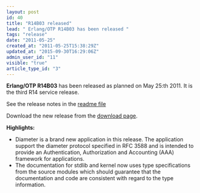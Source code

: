```yaml
---
layout: post
id: 40
title: "R14B03 released"
lead: " Erlang/OTP R14B03 has been released "
tags: "release"
date: "2011-05-25"
created_at: "2011-05-25T15:38:29Z"
updated_at: "2015-09-30T16:29:06Z"
admin_user_id: "11"
visible: "true"
article_type_id: "3"
---
```


**Erlang/OTP R14B03** has been released as planned on May 25:th 2011. It is the third R14 service release.

 See the release notes in the [readme file](/download/otp_src_R14B03.readme)

 Download the new release from the [download page](/download.html).

**Highlights:**
* Diameter is a brand new application in this release. The application support the diameter protocol specified in RFC 3588 and is intended to provide an Authentication, Authorization and Accounting (AAA) framework for applications. 
* The documentation for stdlib and kernel now uses type specifications from the source modules which should guarantee that the documentation and code are consistent with regard to the type information.
